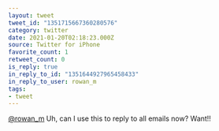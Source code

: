 ```yaml
---
layout: tweet
tweet_id: "1351715667360280576"
category: twitter
date: 2021-01-20T02:18:23.000Z
source: Twitter for iPhone
favorite_count: 1
retweet_count: 0
is_reply: true
in_reply_to_id: "1351644927965458433"
in_reply_to_user: rowan_m
tags:
- tweet
---
```


[@rowan_m](https://twitter.com/@rowan_m) Uh, can I use this to reply to all emails now? Want!!
